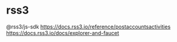 # rss3
@rss3/js-sdk
https://docs.rss3.io/reference/postaccountsactivities
https://docs.rss3.io/docs/explorer-and-faucet